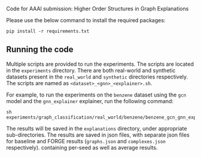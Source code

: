 Code for AAAI submission: Higher Order Structures in Graph Explanations

Please use the below command to install the required packages:
```
pip install -r requirements.txt
```

## Running the code
Multiple scripts are provided to run the experiments. The scripts are located in the `experiments` directory. There are both real-world and synthetic datasets present in the `real_world` and `synthetic` directories respectively. The scripts are named as `<dataset>_<gnn>_<explainer>.sh`.

For example, to run the experiments on the `benzene` dataset using the `gcn` model and the `gnn_explainer` explainer, run the following command:
```
sh experiments/graph_classification/real_world/benzene/benzene_gcn_gnn_explainer.sh
```

The results will be saved in the `explanations` directory, under appropriate sub-directories. The results are saved in json files, with separate json files for baseline and FORGE results (`graphs.json` and `complexes.json` respectively). containing per-seed as well as average results.
